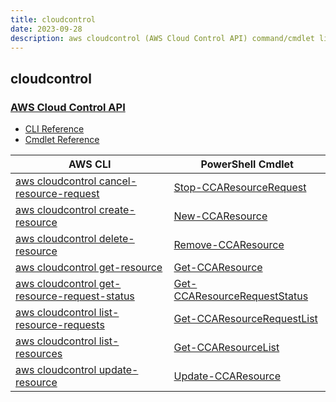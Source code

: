 ```yaml
---
title: cloudcontrol
date: 2023-09-28
description: aws cloudcontrol (AWS Cloud Control API) command/cmdlet list.
---
```


## cloudcontrol

### [AWS Cloud Control API](https://aws.amazon.com/cloudcontrolapi/)

* [CLI Reference](https://awscli.amazonaws.com/v2/documentation/api/latest/reference/cloudcontrol/index.html)
* [Cmdlet Reference](https://docs.aws.amazon.com/powershell/latest/reference/items/CloudControlApi_cmdlets.html)

|AWS CLI|PowerShell Cmdlet|
|----|----|
|[aws cloudcontrol cancel-resource-request](https://awscli.amazonaws.com/v2/documentation/api/latest/reference/cloudcontrol/cancel-resource-request.html)|[Stop-CCAResourceRequest](https://docs.aws.amazon.com/powershell/latest/reference/items/Stop-CCAResourceRequest.html)|
|[aws cloudcontrol create-resource](https://awscli.amazonaws.com/v2/documentation/api/latest/reference/cloudcontrol/create-resource.html)|[New-CCAResource](https://docs.aws.amazon.com/powershell/latest/reference/items/New-CCAResource.html)|
|[aws cloudcontrol delete-resource](https://awscli.amazonaws.com/v2/documentation/api/latest/reference/cloudcontrol/delete-resource.html)|[Remove-CCAResource](https://docs.aws.amazon.com/powershell/latest/reference/items/Remove-CCAResource.html)|
|[aws cloudcontrol get-resource](https://awscli.amazonaws.com/v2/documentation/api/latest/reference/cloudcontrol/get-resource.html)|[Get-CCAResource](https://docs.aws.amazon.com/powershell/latest/reference/items/Get-CCAResource.html)|
|[aws cloudcontrol get-resource-request-status](https://awscli.amazonaws.com/v2/documentation/api/latest/reference/cloudcontrol/get-resource-request-status.html)|[Get-CCAResourceRequestStatus](https://docs.aws.amazon.com/powershell/latest/reference/items/Get-CCAResourceRequestStatus.html)|
|[aws cloudcontrol list-resource-requests](https://awscli.amazonaws.com/v2/documentation/api/latest/reference/cloudcontrol/list-resource-requests.html)|[Get-CCAResourceRequestList](https://docs.aws.amazon.com/powershell/latest/reference/items/Get-CCAResourceRequestList.html)|
|[aws cloudcontrol list-resources](https://awscli.amazonaws.com/v2/documentation/api/latest/reference/cloudcontrol/list-resources.html)|[Get-CCAResourceList](https://docs.aws.amazon.com/powershell/latest/reference/items/Get-CCAResourceList.html)|
|[aws cloudcontrol update-resource](https://awscli.amazonaws.com/v2/documentation/api/latest/reference/cloudcontrol/update-resource.html)|[Update-CCAResource](https://docs.aws.amazon.com/powershell/latest/reference/items/Update-CCAResource.html)|

